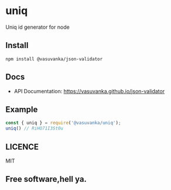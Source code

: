 # uniq
Uniq id generator for node

## Install

```
npm install @vasuvanka/json-validator
```

## Docs

* API Documentation: https://vasuvanka.github.io/json-validator

## Example

```js
const { uniq } = require('@vasuvanka/uniq');
uniq() // RiHO71I3St0u

```
## LICENCE
MIT

## Free software,hell ya.